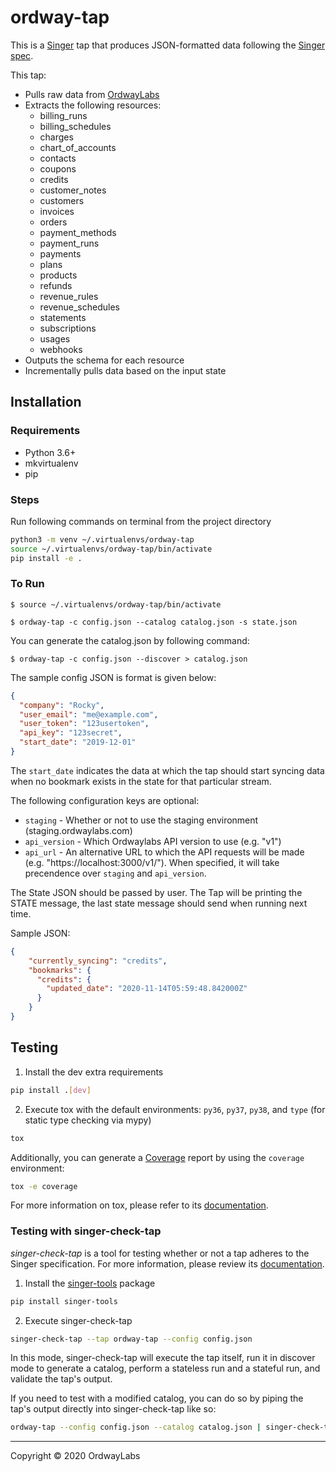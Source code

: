 # ordway-tap

This is a [Singer](https://singer.io) tap that produces JSON-formatted data
following the [Singer
spec](https://github.com/singer-io/getting-started/blob/master/SPEC.md).

This tap:

- Pulls raw data from [OrdwayLabs](https://www.ordwaylabs.com/)
- Extracts the following resources:
  - billing_runs
  - billing_schedules
  - charges
  - chart_of_accounts
  - contacts
  - coupons
  - credits
  - customer_notes
  - customers
  - invoices
  - orders
  - payment_methods
  - payment_runs
  - payments
  - plans
  - products
  - refunds
  - revenue_rules
  - revenue_schedules
  - statements
  - subscriptions
  - usages
  - webhooks
- Outputs the schema for each resource
- Incrementally pulls data based on the input state

## Installation
### Requirements
- Python 3.6+
- mkvirtualenv
- pip

### Steps
Run following commands on terminal from the project directory
```bash
python3 -m venv ~/.virtualenvs/ordway-tap
source ~/.virtualenvs/ordway-tap/bin/activate
pip install -e .
```

### To Run
`$ source ~/.virtualenvs/ordway-tap/bin/activate`

`$ ordway-tap -c config.json --catalog catalog.json -s state.json`


You can generate the catalog.json by following command:

`$ ordway-tap -c config.json --discover > catalog.json`

The sample config JSON is format is given below:
```json
{
  "company": "Rocky",
  "user_email": "me@example.com",
  "user_token": "123usertoken",
  "api_key": "123secret",
  "start_date": "2019-12-01"
}
```

The `start_date` indicates the data at which the tap should start syncing data when no bookmark exists in the state for that particular stream.

The following configuration keys are optional:
- `staging` - Whether or not to use the staging environment (staging.ordwaylabs.com)
- `api_version` - Which Ordwaylabs API version to use (e.g. "v1")
- `api_url` - An alternative URL to which the API requests will be made (e.g. "https://localhost:3000/v1/"). When specified, it will take precendence over `staging` and `api_version`.

The State JSON should be passed by user. 
The Tap will be printing the STATE message, the last state message should send when running next time. 

Sample JSON:

```json
{
    "currently_syncing": "credits",
    "bookmarks": {
      "credits": {
        "updated_date": "2020-11-14T05:59:48.842000Z"
      }
    }
}
```

## Testing
1. Install the dev extra requirements
```bash
pip install .[dev]
```
2. Execute tox with the default environments: `py36`, `py37`, `py38`, and `type` (for static type checking via mypy)
```bash
tox
```

Additionally, you can generate a [Coverage](https://coverage.readthedocs.io/en/coverage-5.3/]) report by using the `coverage` environment:
```bash
tox -e coverage
```

For more information on tox, please refer to its [documentation](https://tox.readthedocs.io/en/latest/index.html).

### Testing with singer-check-tap

*singer-check-tap* is a tool for testing whether or not a tap adheres to the Singer specification. For more information, please review its [documentation](https://github.com/singer-io/singer-tools#singer-check-tap).

1. Install the [singer-tools](https://github.com/singer-io/singer-tools) package
```bash
pip install singer-tools
```
2. Execute singer-check-tap

```bash
singer-check-tap --tap ordway-tap --config config.json
```

In this mode, singer-check-tap will execute the tap itself, run it in discover mode to generate a catalog, perform a stateless run and a stateful run, and validate the tap's output.

If you need to test with a modified catalog, you can do so by piping the tap's output directly into singer-check-tap like so:

```bash
ordway-tap --config config.json --catalog catalog.json | singer-check-tap
```

---

Copyright &copy; 2020 OrdwayLabs
